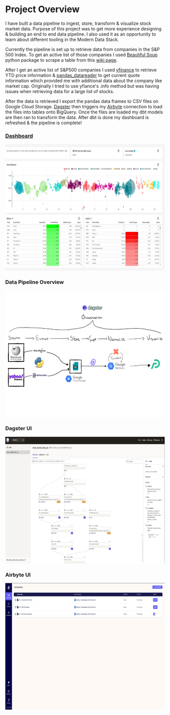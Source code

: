 # Project Overview
I have built a data pipeline to ingest, store, transform & visualize stock market data. Purpose of this project was to get more experience designing & building an end to end data pipeline. I also used it as an opportunity to learn about different tooling in the Modern Data Stack. 

Currently the pipeline is set up to retrieve data from companies in the S&P 500 Index. To get an active list of those companies I used [Beautiful Soup](https://beautiful-soup-4.readthedocs.io/en/latest/) python package to scrape a table from this [wiki page](https://en.wikipedia.org/wiki/List_of_S%26P_500_companies).

After I get an active list of S&P500 companies I used [yfinance](https://github.com/ranaroussi/yfinance ) to retrieve YTD price information & [pandas_datareader](https://pandas-datareader.readthedocs.io/en/latest/readers/yahoo.html) to get current quote information which provided me with additional data about the company like market cap. Originally I tried to use yfiance's .info method but was having issues when retrieving data for a large list of stocks. 

After the data is retrieved I export the pandas data frames to CSV files on Google Cloud Storage. [Dagster](https://github.com/dagster-io/dagster) then triggers my [Airbyte](https://github.com/airbytehq/airbyte) connection to load the files into tables onto BigQuery. Once the files are loaded my dbt models are then ran to transform the data. After dbt is done my dashboard is refreshed & the pipeline is complete!

### **[Dashboard](https://0b99782f.us2a.app.preset.io:443/r/3)**

<a href="https://0b99782f.us2a.app.preset.io:443/r/3" target="_blank"> <img src="Assets\Dashboard.jpg" alt="Dashboard"  width="650" height ="400"/> </a>

### **Data Pipeline Overview**
  <img src="Assets\stock-market-data-pipeline.png" alt="pipeline"  width="650" height="400"/>

### **Dagster UI** 
  <img src="Assets\dagster_UI.jpg" alt="pipeline"  width="650" height="400"/>

### **Airbyte UI** 
<img src="Assets\airbyte_UI.jpg" alt="pipeline"  width="650" height="400"/>

